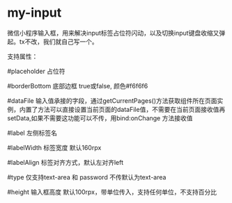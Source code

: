 # my-input
微信小程序输入框，用来解决input标签占位符闪动，以及切换input键盘收缩又弹起。tx不改，我们就自己写一个。

支持属性：

#placeholder 占位符

#borderBottom 底部边框 true或false, 颜色#f6f6f6

#dataFile 输入值承接的字段，通过getCurrentPages()方法获取组件所在页面实例，内置了方法可以直接设置当前页面的dataFile值，不需要在当前页面接收值再setData,如果不需要这功能可以不传，用bind:onChange 方法接收值

#label 左侧标签名

#labelWidth 标签宽度 默认160rpx

#labelAlign 标签对齐方式，默认左对齐left

#type 仅支持text-area 和 password 不传默认为text-area

#height 输入框高度 默认100rpx，带单位传入，支持任何单位，不支持百分比

